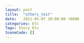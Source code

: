 ```yaml
---
layout: post
title:  "others_test"
date:   2021-05-07 10:00:00 +0000
categories: Etc
Tags: Story Etc
SceneCode: []
---
```


